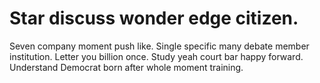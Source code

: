 
# Star discuss wonder edge citizen.
Seven company moment push like. Single specific many debate member institution. Letter you billion once.
Study yeah court bar happy forward. Understand Democrat born after whole moment training.